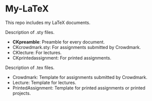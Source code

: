 # My-LaTeX
This repo includes my LaTeX documents.

Description of .sty files.

- **CKpreamble**: Preamble for every document.
- CKcrowdmark.sty: For assignments submitted by Crowdmark.
- CKlecture: For lectures.
- CKprintedassignment: For printed assignments.

Description of .tex files.

- Crowdmark: Template for assignments submitted by Crowdmark.
- Lecture: Template for lectures.
- PrintedAssignment: Template for printed assignments or printed projects.
